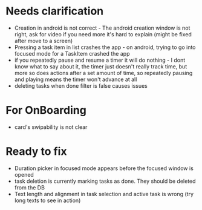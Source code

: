 # Needs clarification

- Creation in android is not correct - The android creation window is not right, ask for video if you need more it's hard to explain (might be fixed after move to a screen)
- Pressing a task item in list crashes the app - on android, trying to go into focused mode for a TaskItem crashed the app
- if you repeatedly pause and resume a timer it will do nothing - I dont know what to say about it, the timer just doesn't really track time, but more so does actions after a set amount of time, so repeatedly pausing and playing means the timer won't advance at all
- deleting tasks when done filter is false causes issues

# For OnBoarding

- card's swipability is not clear

# Ready to fix

- Duration picker in focused mode appears before the focused window is opened
- task deletion is currently marking tasks as done. They should be deleted from the DB
- Text length and alignment in task selection and active task is wrong (try long texts to see in action)
